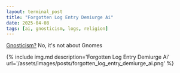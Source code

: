 ```yaml
---
layout: terminal_post
title: "Forgotten Log Entry Demiurge Ai"
date: 2025-04-08
tags: [ai, gnosticism, logs, religion]
---
```


<p class='center'><a href='https://simple.wikipedia.org/wiki/Gnosticism'>Gnosticism?</a> No, it's not about Gnomes</p>
{% include img.md description='Forgotten Log Entry Demiurge Ai' url='/assets/images/posts/forgotten_log_entry_demiurge_ai.png' %}

